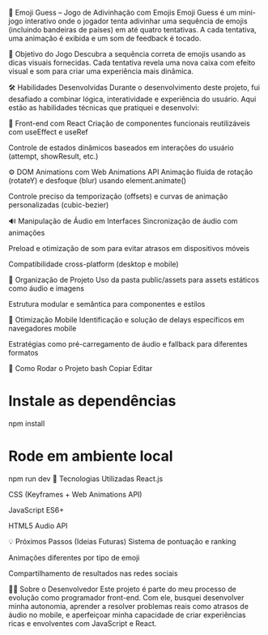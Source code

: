 🧠 Emoji Guess – Jogo de Adivinhação com Emojis
Emoji Guess é um mini-jogo interativo onde o jogador tenta adivinhar uma sequência de emojis (incluindo bandeiras de países) em até quatro tentativas. A cada tentativa, uma animação é exibida e um som de feedback é tocado.

🎯 Objetivo do Jogo
Descubra a sequência correta de emojis usando as dicas visuais fornecidas. Cada tentativa revela uma nova caixa com efeito visual e som para criar uma experiência mais dinâmica.

🛠️ Habilidades Desenvolvidas
Durante o desenvolvimento deste projeto, fui desafiado a combinar lógica, interatividade e experiência do usuário. Aqui estão as habilidades técnicas que pratiquei e desenvolvi:

🎨 Front-end com React
Criação de componentes funcionais reutilizáveis com useEffect e useRef

Controle de estados dinâmicos baseados em interações do usuário (attempt, showResult, etc.)

⚙️ DOM Animations com Web Animations API
Animação fluida de rotação (rotateY) e desfoque (blur) usando element.animate()

Controle preciso da temporização (offsets) e curvas de animação personalizadas (cubic-bezier)

🔊 Manipulação de Áudio em Interfaces
Sincronização de áudio com animações

Preload e otimização de som para evitar atrasos em dispositivos móveis

Compatibilidade cross-platform (desktop e mobile)

📁 Organização de Projeto
Uso da pasta public/assets para assets estáticos como áudio e imagens

Estrutura modular e semântica para componentes e estilos

📱 Otimização Mobile
Identificação e solução de delays específicos em navegadores mobile

Estratégias como pré-carregamento de áudio e fallback para diferentes formatos

🚀 Como Rodar o Projeto
bash
Copiar
Editar
# Instale as dependências
npm install

# Rode em ambiente local
npm run dev
📌 Tecnologias Utilizadas
React.js

CSS (Keyframes + Web Animations API)

JavaScript ES6+

HTML5 Audio API

💡 Próximos Passos (Ideias Futuras)
Sistema de pontuação e ranking

Animações diferentes por tipo de emoji

Compartilhamento de resultados nas redes sociais

👨‍💻 Sobre o Desenvolvedor
Este projeto é parte do meu processo de evolução como programador front-end. Com ele, busquei desenvolver minha autonomia, aprender a resolver problemas reais como atrasos de áudio no mobile, e aperfeiçoar minha capacidade de criar experiências ricas e envolventes com JavaScript e React.
